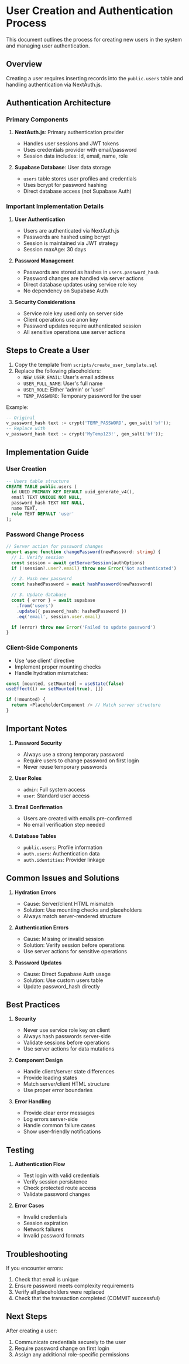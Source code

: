 # User Creation and Authentication Process

This document outlines the process for creating new users in the system and managing user authentication.

## Overview

Creating a user requires inserting records into the `public.users` table and handling authentication via NextAuth.js.

## Authentication Architecture

### Primary Components
1. **NextAuth.js**: Primary authentication provider
   - Handles user sessions and JWT tokens
   - Uses credentials provider with email/password
   - Session data includes: id, email, name, role

2. **Supabase Database**: User data storage
   - `users` table stores user profiles and credentials
   - Uses bcrypt for password hashing
   - Direct database access (not Supabase Auth)

### Important Implementation Details

1. **User Authentication**
   - Users are authenticated via NextAuth.js
   - Passwords are hashed using bcrypt
   - Session is maintained via JWT strategy
   - Session maxAge: 30 days

2. **Password Management**
   - Passwords are stored as hashes in `users.password_hash`
   - Password changes are handled via server actions
   - Direct database updates using service role key
   - No dependency on Supabase Auth

3. **Security Considerations**
   - Service role key used only on server side
   - Client operations use anon key
   - Password updates require authenticated session
   - All sensitive operations use server actions

## Steps to Create a User

1. Copy the template from `scripts/create_user_template.sql`
2. Replace the following placeholders:
   - `NEW_USER_EMAIL`: User's email address
   - `USER_FULL_NAME`: User's full name
   - `USER_ROLE`: Either 'admin' or 'user'
   - `TEMP_PASSWORD`: Temporary password for the user

Example:
```sql
-- Original
v_password_hash text := crypt('TEMP_PASSWORD', gen_salt('bf'));
-- Replace with
v_password_hash text := crypt('MyTemp123!', gen_salt('bf'));
```

## Implementation Guide

### User Creation
```sql
-- Users table structure
CREATE TABLE public.users (
  id UUID PRIMARY KEY DEFAULT uuid_generate_v4(),
  email TEXT UNIQUE NOT NULL,
  password_hash TEXT NOT NULL,
  name TEXT,
  role TEXT DEFAULT 'user'
);
```

### Password Change Process
```typescript
// Server action for password changes
export async function changePassword(newPassword: string) {
  // 1. Verify session
  const session = await getServerSession(authOptions)
  if (!session?.user?.email) throw new Error('Not authenticated')

  // 2. Hash new password
  const hashedPassword = await hashPassword(newPassword)

  // 3. Update database
  const { error } = await supabase
    .from('users')
    .update({ password_hash: hashedPassword })
    .eq('email', session.user.email)

  if (error) throw new Error('Failed to update password')
}
```

### Client-Side Components
- Use 'use client' directive
- Implement proper mounting checks
- Handle hydration mismatches:
```typescript
const [mounted, setMounted] = useState(false)
useEffect(() => setMounted(true), [])

if (!mounted) {
  return <PlaceholderComponent /> // Match server structure
}
```

## Important Notes

1. **Password Security**
   - Always use a strong temporary password
   - Require users to change password on first login
   - Never reuse temporary passwords

2. **User Roles**
   - `admin`: Full system access
   - `user`: Standard user access

3. **Email Confirmation**
   - Users are created with emails pre-confirmed
   - No email verification step needed

4. **Database Tables**
   - `public.users`: Profile information
   - `auth.users`: Authentication data
   - `auth.identities`: Provider linkage

## Common Issues and Solutions

1. **Hydration Errors**
   - Cause: Server/client HTML mismatch
   - Solution: Use mounting checks and placeholders
   - Always match server-rendered structure

2. **Authentication Errors**
   - Cause: Missing or invalid session
   - Solution: Verify session before operations
   - Use server actions for sensitive operations

3. **Password Updates**
   - Cause: Direct Supabase Auth usage
   - Solution: Use custom users table
   - Update password_hash directly

## Best Practices

1. **Security**
   - Never use service role key on client
   - Always hash passwords server-side
   - Validate sessions before operations
   - Use server actions for data mutations

2. **Component Design**
   - Handle client/server state differences
   - Provide loading states
   - Match server/client HTML structure
   - Use proper error boundaries

3. **Error Handling**
   - Provide clear error messages
   - Log errors server-side
   - Handle common failure cases
   - Show user-friendly notifications

## Testing

1. **Authentication Flow**
   - Test login with valid credentials
   - Verify session persistence
   - Check protected route access
   - Validate password changes

2. **Error Cases**
   - Invalid credentials
   - Session expiration
   - Network failures
   - Invalid password formats

## Troubleshooting

If you encounter errors:
1. Check that email is unique
2. Ensure password meets complexity requirements
3. Verify all placeholders were replaced
4. Check that the transaction completed (COMMIT successful)

## Next Steps

After creating a user:
1. Communicate credentials securely to the user
2. Require password change on first login
3. Assign any additional role-specific permissions
